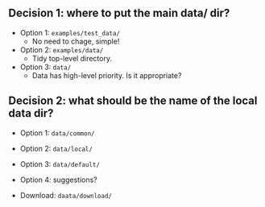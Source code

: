 ## Decision 1: where to put the main data/ dir?

- Option 1: `examples/test_data/`
  - No need to chage, simple!
- Option 2: `examples/data/`
  - Tidy top-level directory.
- Option 3: `data/`
  - Data has high-level priority. Is it appropriate?

## Decision 2: what should be the name of the local data dir?

- Option 1: `data/common/`
- Option 2: `data/local/`
- Option 3: `data/default/`
- Option 4: suggestions?

- Download: `daata/download/`
